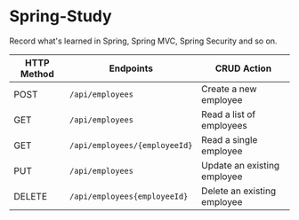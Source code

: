 # Spring-Study
Record what's learned in Spring, Spring MVC, Spring Security and so on.

| HTTP Method | Endpoints                     | CRUD Action                 |
| ----------- | ----------------------------- | --------------------------- |
| POST        | `/api/employees`              | Create a new employee       |
| GET         | `/api/employees`              | Read a list of employees    |
| GET         | `/api/employees/{employeeId}` | Read a single employee      |
| PUT         | `/api/employees`              | Update an existing employee |
| DELETE      | `/api/employees{employeeId}`  | Delete an existing employee |

